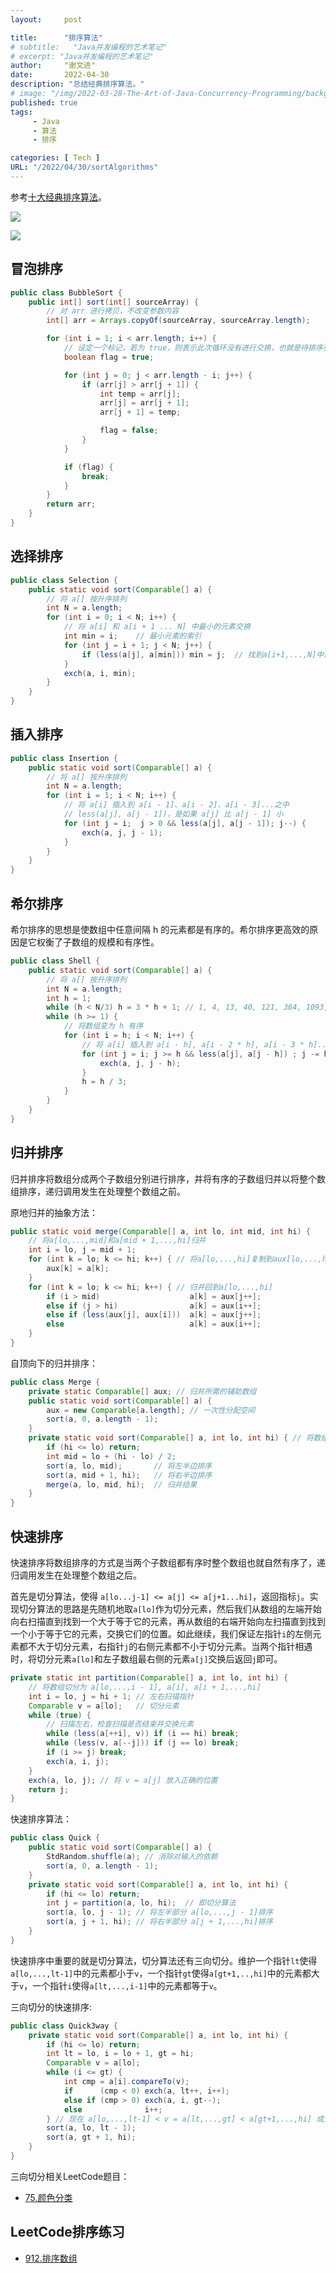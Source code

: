 ```yaml
---
layout:     post

title:      "排序算法"
# subtitle:   "Java并发编程的艺术笔记"
# excerpt: "Java并发编程的艺术笔记"
author:     "谢文进"
date:       2022-04-30
description: "总结经典排序算法。"
# image: "/img/2022-03-28-The-Art-of-Java-Concurrency-Programming/background.jpg"
published: true 
tags:
     - Java
     - 算法
     - 排序

categories: [ Tech ]
URL: "/2022/04/30/sortAlgorithms"
---
```

参考[十大经典排序算法](https://www.runoob.com/w3cnote/ten-sorting-algorithm.html)。

![](/img/2022-04-30-sortAlgorithms/sort.png)

![](/img/2022-04-30-sortAlgorithms/sort-2.png)
## 冒泡排序
```java
public class BubbleSort {
    public int[] sort(int[] sourceArray) {
        // 对 arr 进行拷贝，不改变参数内容
        int[] arr = Arrays.copyOf(sourceArray, sourceArray.length);

        for (int i = 1; i < arr.length; i++) {
            // 设定一个标记，若为 true，则表示此次循环没有进行交换，也就是待排序列已经有序，排序已经完成
            boolean flag = true;

            for (int j = 0; j < arr.length - i; j++) {
                if (arr[j] > arr[j + 1]) {
                    int temp = arr[j];
                    arr[j] = arr[j + 1];
                    arr[j + 1] = temp;

                    flag = false;
                }
            }

            if (flag) {
                break;
            }
        }
        return arr;
    }
}
```
## 选择排序
```java
public class Selection {
    public static void sort(Comparable[] a) {
        // 将 a[] 按升序排列
        int N = a.length;
        for (int i = 0; i < N; i++) {
            // 将 a[i] 和 a[i + 1 ... N] 中最小的元素交换
            int min = i;    // 最小元素的索引
            for (int j = i + 1; j < N; j++) {
                if (less(a[j], a[min])) min = j;  // 找到a[i+1,...,N]中最小的元素
            }
            exch(a, i, min);
        }
    }
}
```
## 插入排序
```java
public class Insertion {
    public static void sort(Comparable[] a) {
        // 将 a[] 按升序排列
        int N = a.length;
        for (int i = 1; i < N; i++) {
            // 将 a[i] 插入到 a[i - 1]、a[i - 2]、a[i - 3]...之中
            // less(a[j], a[j - 1])，是如果 a[j] 比 a[j - 1] 小
            for (int j = i;  j > 0 && less(a[j], a[j - 1]); j--) {
                exch(a, j, j - 1);
            }
        }
    }
}
```
## 希尔排序
希尔排序的思想是使数组中任意间隔 h 的元素都是有序的。希尔排序更高效的原因是它权衡了子数组的规模和有序性。

```java
public class Shell {
    public static void sort(Comparable[] a) {
        // 将 a[] 按升序排列
        int N = a.length;
        int h = 1;
        while (h < N/3) h = 3 * h + 1; // 1, 4, 13, 40, 121, 364, 1093, ...
        while (h >= 1) {
            // 将数组变为 h 有序
            for (int i = h; i < N; i++) {
                // 将 a[i] 插入到 a[i - h], a[i - 2 * h], a[i - 3 * h]...之中
                for (int j = i; j >= h && less(a[j], a[j - h]) ; j -= h) {
                    exch(a, j, j - h);
                }
                h = h / 3;
            }
        }
    }
}
```
## 归并排序
归并排序将数组分成两个子数组分别进行排序，并将有序的子数组归并以将整个数组排序，递归调用发生在处理整个数组之前。

原地归并的抽象方法：
```java
public static void merge(Comparable[] a, int lo, int mid, int hi) {
    // 将a[lo,...,mid]和a[mid + 1,...,hi]归并
    int i = lo, j = mid + 1;
    for (int k = lo; k <= hi; k++) { // 将a[lo,...,hi]复制到aux[lo,...,hi]
        aux[k] = a[k];
    }
    for (int k = lo; k <= hi; k++) { // 归并回到a[lo,...,hi]
        if (i > mid)                    a[k] = aux[j++];
        else if (j > hi)                a[k] = aux[i++];
        else if (less(aux[j], aux[i]))  a[k] = aux[j++];
        else                            a[k] = aux[i++];
    }
}
```
自顶向下的归并排序：
```java
public class Merge {
    private static Comparable[] aux; // 归并所需的辅助数组
    public static void sort(Comparable[] a) {
        aux = new Comparable[a.length]; // 一次性分配空间
        sort(a, 0, a.length - 1);
    }
    private static void sort(Comparable[] a, int lo, int hi) { // 将数组a[lo,...,hi]排序
        if (hi <= lo) return;
        int mid = lo + (hi - lo) / 2;
        sort(a, lo, mid);       // 将左半边排序
        sort(a, mid + 1, hi);   // 将右半边排序
        merge(a, lo, mid, hi);  // 归并结果
    }
}
```
## 快速排序
快速排序将数组排序的方式是当两个子数组都有序时整个数组也就自然有序了，递归调用发生在处理整个数组之后。

首先是切分算法，使得 `a[lo...j-1] <= a[j] <= a[j+1...hi]`，返回指标`j`。实现切分算法的思路是先随机地取`a[lo]`作为切分元素，然后我们从数组的左端开始向右扫描直到找到一个大于等于它的元素，再从数组的右端开始向左扫描直到找到一个小于等于它的元素，交换它们的位置。如此继续，我们保证左指针`i`的左侧元素都不大于切分元素，右指针`j`的右侧元素都不小于切分元素。当两个指针相遇时，将切分元素`a[lo]`和左子数组最右侧的元素`a[j]`交换后返回`j`即可。

```java
private static int partition(Comparable[] a, int lo, int hi) {
    // 将数组切分为 a[lo,...,i - 1], a[i], a[i + 1,...,hi]
    int i = lo, j = hi + 1; // 左右扫描指针
    Comparable v = a[lo];   // 切分元素
    while (true) {
        // 扫描左右，检查扫描是否结束并交换元素
        while (less(a[++i], v)) if (i == hi) break;
        while (less(v, a[--j])) if (j == lo) break;
        if (i >= j) break;
        exch(a, i, j);
    }
    exch(a, lo, j); // 将 v = a[j] 放入正确的位置
    return j;
}
```
快速排序算法：
```java
public class Quick {
    public static void sort(Comparable[] a) {
        StdRandom.shuffle(a); // 消除对输入的依赖
        sort(a, 0, a.length - 1);
    }
    private static void sort(Comparable[] a, int lo, int hi) {
        if (hi <= lo) return;
        int j = partition(a, lo, hi);  // 即切分算法
        sort(a, lo, j - 1); // 将左半部分 a[lo,...,j - 1]排序
        sort(a, j + 1, hi); // 将右半部分 a[j + 1,...,hi]排序
    }
}
```
快速排序中重要的就是切分算法，切分算法还有三向切分。维护一个指针`lt`使得`a[lo,...,lt-1]`中的元素都小于`v`，一个指针`gt`使得`a[gt+1,..,hi]`中的元素都大于`v`，一个指针`i`使得`a[lt,...,i-1]`中的元素都等于`v`。

三向切分的快速排序:
```java
public class Quick3way {
    private static void sort(Comparable[] a, int lo, int hi) {
        if (hi <= lo) return;
        int lt = lo, i = lo + 1, gt = hi;
        Comparable v = a[lo];
        while (i <= gt) {
            int cmp = a[i].compareTo(v);
            if      (cmp < 0) exch(a, lt++, i++);
            else if (cmp > 0) exch(a, i, gt--);
            else              i++;
        } // 现在 a[lo,...,lt-1] < v = a[lt,...,gt] < a[gt+1,...,hi] 成立
        sort(a, lo, lt - 1);
        sort(a, gt + 1, hi);
    }
}
```
三向切分相关LeetCode题目：
* [75.颜色分类](https://leetcode-cn.com/problems/sort-colors/)




## LeetCode排序练习
* [912.排序数组](https://leetcode-cn.com/problems/sort-an-array/)
